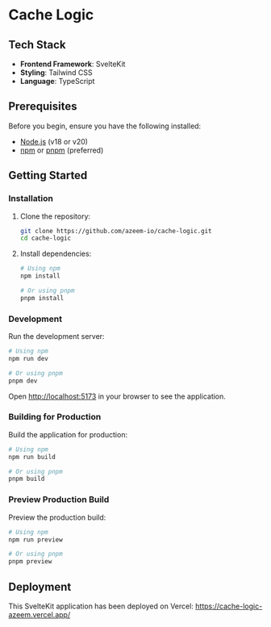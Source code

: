 # Cache Logic

## Tech Stack

- **Frontend Framework**: SvelteKit
- **Styling**: Tailwind CSS
- **Language**: TypeScript

## Prerequisites

Before you begin, ensure you have the following installed:
- [Node.js](https://nodejs.org/) (v18 or v20)
- [npm](https://www.npmjs.com/) or [pnpm](https://pnpm.io/) (preferred)

## Getting Started

### Installation

1. Clone the repository:
   ```bash
   git clone https://github.com/azeem-io/cache-logic.git
   cd cache-logic
   ```

2. Install dependencies:
   ```bash
   # Using npm
   npm install

   # Or using pnpm
   pnpm install
   ```

### Development

Run the development server:

```bash
# Using npm
npm run dev

# Or using pnpm
pnpm dev
```

Open [http://localhost:5173](http://localhost:5173) in your browser to see the application.

### Building for Production

Build the application for production:

```bash
# Using npm
npm run build

# Or using pnpm
pnpm build
```

### Preview Production Build

Preview the production build:

```bash
# Using npm
npm run preview

# Or using pnpm
pnpm preview
```

## Deployment

This SvelteKit application has been deployed on Vercel: https://cache-logic-azeem.vercel.app/
